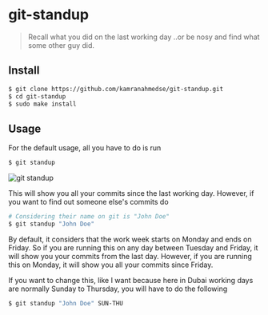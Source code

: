 # git-standup

> Recall what you did on the last working day ..or be nosy and find what some other guy did.

## Install

```bash
$ git clone https://github.com/kamranahmedse/git-standup.git
$ cd git-standup
$ sudo make install
```

## Usage

For the default usage, all you have to do is run

```bash
$ git standup
```

![git standup](http://i.imgur.com/wyo4s9E.gif)

This will show you all your commits since the last working day. However, if you want to find out someone else's commits do

```bash
# Considering their name on git is "John Doe"
$ git standup "John Doe"
```

By default, it considers that the work week starts on Monday and ends on Friday. So if you are running this on any day between Tuesday and Friday, it will show you your commits from the last day. However, if you are running this on Monday, it will show you all your commits since Friday.

If you want to change this, like I want because here in Dubai working days are normally Sunday to Thursday, you will have to do the following

```bash
$ git standup "John Doe" SUN-THU
```
